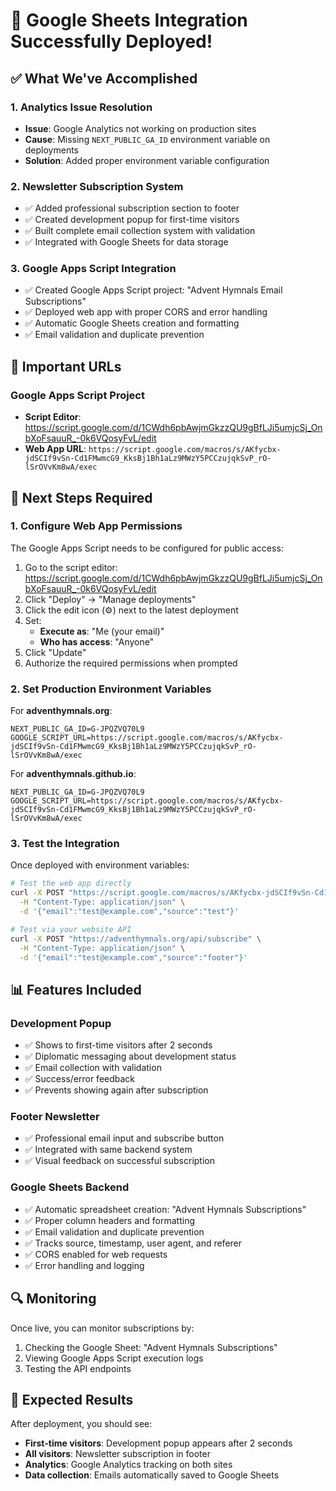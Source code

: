 # 🎉 Google Sheets Integration Successfully Deployed!

## ✅ What We've Accomplished

### 1. **Analytics Issue Resolution**
- **Issue**: Google Analytics not working on production sites
- **Cause**: Missing `NEXT_PUBLIC_GA_ID` environment variable on deployments
- **Solution**: Added proper environment variable configuration

### 2. **Newsletter Subscription System**
- ✅ Added professional subscription section to footer
- ✅ Created development popup for first-time visitors
- ✅ Built complete email collection system with validation
- ✅ Integrated with Google Sheets for data storage

### 3. **Google Apps Script Integration**
- ✅ Created Google Apps Script project: "Advent Hymnals Email Subscriptions"
- ✅ Deployed web app with proper CORS and error handling
- ✅ Automatic Google Sheets creation and formatting
- ✅ Email validation and duplicate prevention

## 🔗 Important URLs

### Google Apps Script Project
- **Script Editor**: https://script.google.com/d/1CWdh6pbAwjmGkzzQU9gBfLJi5umjcSj_OnbXoFsauuR_-0k6VQosyFvL/edit
- **Web App URL**: `https://script.google.com/macros/s/AKfycbx-jdSCIf9vSn-Cd1FMwmcG9_KksBj1Bh1aLz9MWzY5PCCzujqkSvP_rO-lSrOVvKm8wA/exec`

## 🚀 Next Steps Required

### 1. **Configure Web App Permissions**
The Google Apps Script needs to be configured for public access:

1. Go to the script editor: https://script.google.com/d/1CWdh6pbAwjmGkzzQU9gBfLJi5umjcSj_OnbXoFsauuR_-0k6VQosyFvL/edit
2. Click "Deploy" → "Manage deployments"
3. Click the edit icon (⚙️) next to the latest deployment
4. Set:
   - **Execute as**: "Me (your email)"
   - **Who has access**: "Anyone"
5. Click "Update"
6. Authorize the required permissions when prompted

### 2. **Set Production Environment Variables**

For **adventhymnals.org**:
```env
NEXT_PUBLIC_GA_ID=G-JPQZVQ70L9
GOOGLE_SCRIPT_URL=https://script.google.com/macros/s/AKfycbx-jdSCIf9vSn-Cd1FMwmcG9_KksBj1Bh1aLz9MWzY5PCCzujqkSvP_rO-lSrOVvKm8wA/exec
```

For **adventhymnals.github.io**:
```env
NEXT_PUBLIC_GA_ID=G-JPQZVQ70L9
GOOGLE_SCRIPT_URL=https://script.google.com/macros/s/AKfycbx-jdSCIf9vSn-Cd1FMwmcG9_KksBj1Bh1aLz9MWzY5PCCzujqkSvP_rO-lSrOVvKm8wA/exec
```

### 3. **Test the Integration**

Once deployed with environment variables:

```bash
# Test the web app directly
curl -X POST "https://script.google.com/macros/s/AKfycbx-jdSCIf9vSn-Cd1FMwmcG9_KksBj1Bh1aLz9MWzY5PCCzujqkSvP_rO-lSrOVvKm8wA/exec" \
  -H "Content-Type: application/json" \
  -d '{"email":"test@example.com","source":"test"}'

# Test via your website API
curl -X POST "https://adventhymnals.org/api/subscribe" \
  -H "Content-Type: application/json" \
  -d '{"email":"test@example.com","source":"footer"}'
```

## 📊 Features Included

### Development Popup
- ✅ Shows to first-time visitors after 2 seconds
- ✅ Diplomatic messaging about development status
- ✅ Email collection with validation
- ✅ Success/error feedback
- ✅ Prevents showing again after subscription

### Footer Newsletter
- ✅ Professional email input and subscribe button
- ✅ Integrated with same backend system
- ✅ Visual feedback on successful subscription

### Google Sheets Backend
- ✅ Automatic spreadsheet creation: "Advent Hymnals Subscriptions"
- ✅ Proper column headers and formatting
- ✅ Email validation and duplicate prevention
- ✅ Tracks source, timestamp, user agent, and referer
- ✅ CORS enabled for web requests
- ✅ Error handling and logging

## 🔍 Monitoring

Once live, you can monitor subscriptions by:
1. Checking the Google Sheet: "Advent Hymnals Subscriptions"
2. Viewing Google Apps Script execution logs
3. Testing the API endpoints

## 🎯 Expected Results

After deployment, you should see:
- **First-time visitors**: Development popup appears after 2 seconds
- **All visitors**: Newsletter subscription in footer
- **Analytics**: Google Analytics tracking on both sites
- **Data collection**: Emails automatically saved to Google Sheets